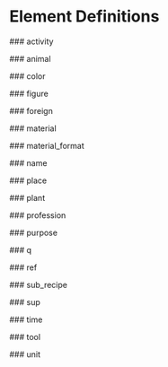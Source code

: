 
# Element Definitions

### activity

### animal

### color

### figure

### foreign

### material

### material_format

### name

### place

### plant

### profession

### purpose

### q

### ref

### sub_recipe

### sup

### time

### tool

### unit
